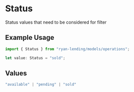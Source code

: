 # Status

Status values that need to be considered for filter

## Example Usage

```typescript
import { Status } from "ryan-lending/models/operations";

let value: Status = "sold";
```

## Values

```typescript
"available" | "pending" | "sold"
```